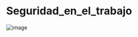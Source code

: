 # Seguridad_en_el_trabajo
![image](/-Seguridad-en-el-trabajo/assets/145538520/f72fb637-4626-4834-a574-c4f0525a8aa1)

